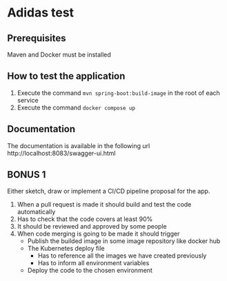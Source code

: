 # Adidas test


## Prerequisites

Maven and Docker must be installed

## How to test the application

1. Execute the command `mvn spring-boot:build-image` in the root of each service
2. Execute the command `docker compose up`

## Documentation

The documentation is available in the following url http://localhost:8083/swagger-ui.html

## BONUS 1
Either sketch, draw or implement a CI/CD pipeline proposal for the app.
    
 1. When a pull request is made it should build and test the code automatically
 2. Has to check that the code covers at least 90%
 3. It should be reviewed and approved by some people
 4. When code merging is going to be made it should trigger
    - Publish the builded image in some image repository like docker hub
    - The Kubernetes deploy file
      - Has to reference all the images we have created previously
      - Has to inform all environment variables
    - Deploy the code to the chosen environment
